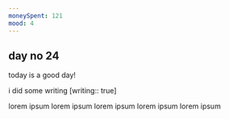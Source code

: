 ```yaml
---
moneySpent: 121
mood: 4
---
```

## day no 24
today is a good day!
 

i did some writing [writing:: true]

lorem ipsum lorem ipsum lorem ipsum lorem ipsum lorem ipsum
